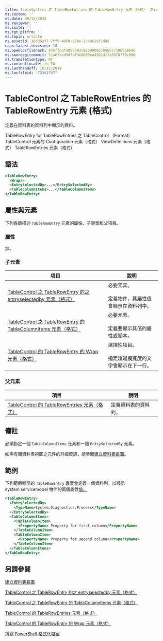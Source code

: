 ```yaml
---
title: TableControl 之 TableRowEntries 的 TableRowEntry 元素（格式） |Microsoft Docs
ms.custom: ''
ms.date: 09/13/2016
ms.reviewer: ''
ms.suite: ''
ms.tgt_pltfrm: ''
ms.topic: article
ms.assetid: 18d86af7-7ff9-4968-81be-2caa61937d49
caps.latest.revision: 10
ms.openlocfilehash: 946ffb3fe857503c02b9000238a86775969abbd6
ms.sourcegitcommit: 52a67bcd9d7bf3e8600ea4302d1fa8970ff9c998
ms.translationtype: MT
ms.contentlocale: zh-TW
ms.lasthandoff: 10/15/2019
ms.locfileid: "72361797"
---
```

# <a name="tablerowentry-element-for-tablerowentries-for-tablecontrol-format"></a>TableControl 之 TableRowEntries 的 TableRowEntry 元素 (格式)

定義在資料表的資料列中顯示的資料。

TableRowEntry for TableRowEntries 之 TableControl （Format） TableControl 元素的 Configuration 元素（格式） ViewDefinitions 元素（格式） TableRowEntries 元素（格式）

## <a name="syntax"></a>語法

```xml
<TableRowEntry>
  <Wrap/>
  <EntrySelectedBy>...</EntrySelectedBy>
  <TableColumnItems>...</TableColumnItems>
</TableRowEntry>
```

## <a name="attributes-and-elements"></a>屬性與元素

下列各節描述 `TableRowEntry` 元素的屬性、子專案和父項目。

### <a name="attributes"></a>屬性

無。

### <a name="child-elements"></a>子元素

|項目|說明|
|-------------|-----------------|
|[TableControl 之 TableRowEntry 的之 entryselectedby 元素（格式）](./entryselectedby-element-for-tablerowentry-for-tablecontrol-format.md)|必要元素。<br /><br /> 定義物件，其屬性值會顯示在資料列中。|
|[TableControl 之 TableRowEntry 的 TableColumnItems 元素（格式）](./tablecolumnitems-element-for-tablerowentry-for-tablecontrol-format.md)|必要元素。<br /><br /> 定義要顯示其值的屬性或腳本。|
|[TableControl 的 TableRowEntry 的 Wrap 元素（格式）](./wrap-element-for-tablerowentry-for-tablecontrol-format.md)|選擇性項目。<br /><br /> 指定超過欄寬度的文字會顯示在下一行。|

### <a name="parent-elements"></a>父元素

|項目|說明|
|-------------|-----------------|
|[TableControl 的 TableRowEntries 元素（格式）](./tablerowentries-element-for-tablecontrol-format.md)|定義資料表的資料列。|

## <a name="remarks"></a>備註

必須指定一個 `TableColumnItems` 元素和一個 `EntrySelectedBy` 元素。

如需有關資料表視圖之元件的詳細資訊，請參閱[建立資料表視圖](./creating-a-table-view.md)。

## <a name="example"></a>範例

下列範例顯示的 `TableRowEntry` 專案會定義一個資料列，以顯示 system.servicemodel 物件的兩個屬性[值。](/dotnet/api/System.Diagnostics.Process)

```xml
<TableRowEntry>
  <EntrySelectedBy>
    <TypeName>System.Diagnostics.Process</TypeName>
  </EntrySelectedBy>
  <TableColumnItems>
    <TableColumnItem>
      <PropertyName> Property for first column</PropertyName>
    </TableColumnItem>
    <TableColumnItem>
      <PropertyName> Property for second column</PropertyName>
    </TableColumnItem>
  </TableColumnItems>
</TableRowEntry>
```

## <a name="see-also"></a>另請參閱

[建立資料表視圖](./creating-a-table-view.md)

[TableControl 之 TableRowEntry 的之 entryselectedby 元素（格式）](./entryselectedby-element-for-tablerowentry-for-tablecontrol-format.md)

[TableControl 之 TableRowEntry 的 TableColumnItems 元素（格式）](./tablecolumnitems-element-for-tablerowentry-for-tablecontrol-format.md)

[TableControl 的 TableRowEntries 元素（格式）](./tablerowentries-element-for-tablecontrol-format.md)

[TableControl 的 TableRowEntry 的 Wrap 元素（格式）](./wrap-element-for-tablerowentry-for-tablecontrol-format.md)

[撰寫 PowerShell 格式化檔案](./writing-a-powershell-formatting-file.md)
